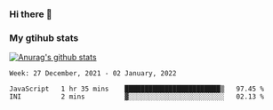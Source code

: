 ### Hi there 👋

### My gtihub stats

[![Anurag's github stats](https://github-readme-stats.vercel.app/api?username=gaozhidong)](https://github.com/gaozhidong/github-readme-stats)

<!--START_SECTION:waka-->
```text
Week: 27 December, 2021 - 02 January, 2022

JavaScript   1 hr 35 mins    ████████████████████████▒   97.45 % 
INI          2 mins          ▓░░░░░░░░░░░░░░░░░░░░░░░░   02.13 % 
```
<!--END_SECTION:waka-->
